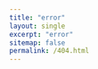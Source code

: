 ```yaml
---
title: "error"
layout: single
excerpt: "error"
sitemap: false
permalink: /404.html
---
```


<script type="text/javascript"
  src="//linkhelp.clients.google.com/tbproxy/lh/wm/fixurl.js">
</script>